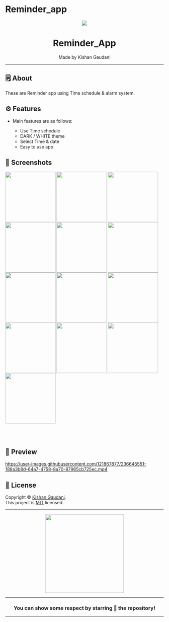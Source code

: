 # Reminder_app

<div align="center">

<img src="https://user-images.githubusercontent.com/121867877/236645347-56e6378c-c502-4c83-97a3-ff9f22d026c9.png">


# **Reminder_App**
Made by Kishan Gaudani

---

</div>



## 🗒 About

These are Reminder app using Time schedule & alarm system.

## ⚙️ Features

- Main features are as follows:

    - Use Time schedule
    - DARK / WHITE theme
    - Select Time & date
    - Easy to use app  
    
## 📲 Screenshots

<img align="left" src="https://user-images.githubusercontent.com/121867877/236645520-bb387c0b-ed71-41e4-81fe-22a30f1891d4.jpg" width="160px">
<img align="left" src="https://user-images.githubusercontent.com/121867877/236645522-e700cd25-f8d1-4654-b9cd-62b5f2423196.jpg" width="160px">
<img align="left" src="https://user-images.githubusercontent.com/121867877/236645523-79cafe12-294a-4bc6-96df-e5161cafa21a.jpg" width="160px">
<img align="left" src="https://user-images.githubusercontent.com/121867877/236645524-b1db936f-73f0-41e8-bbd9-b8358ec7ad74.jpg" width="160px">
<img align="left" src="https://user-images.githubusercontent.com/121867877/236645525-33016223-a4fb-43f3-86ec-8835e1583b32.jpg" width="160px">
<img align="left" src="https://user-images.githubusercontent.com/121867877/236645528-2025480c-4b0a-4dca-be42-e10d2af0d5e0.jpg" width="160px">
<img align="left" src="https://user-images.githubusercontent.com/121867877/236645530-ae6c8a3f-85d2-4879-8699-98fb176d12e8.jpg" width="160px">
<img align="left" src="https://user-images.githubusercontent.com/121867877/236645534-3e1dc584-d8f1-44a4-93af-435193d5b0a6.jpg" width="160px">
<img align="left" src="https://user-images.githubusercontent.com/121867877/236645540-985d7b1c-0396-46b1-a109-b11b25e6b582.jpg" width="160px">
<img align="left" src="https://user-images.githubusercontent.com/121867877/236645544-c9873854-34fa-4181-9b93-59a520116f24.jpg" width="160px">
<img align="left" src="https://user-images.githubusercontent.com/121867877/236645545-4654c3ce-1f69-467f-92e7-095ec5b5b84e.jpg" width="160px">
<img align="left" src="https://user-images.githubusercontent.com/121867877/236645546-e0259eb2-8810-4f98-9dc6-01188f401721.jpg" width="160px">
<img src="https://user-images.githubusercontent.com/121867877/236645548-4376287f-375d-4aaa-8452-925dd0aa3112.jpg" width="160px">

<br><br>

## 📲 Preview

https://user-images.githubusercontent.com/121867877/236645551-188a3b8d-64a7-4758-8a70-87965cb725ec.mp4

## 📝 License

Copyright © [Kishan Gaudani](https://github.com/KishanGaudani). <br>
This project is [MIT](LICENCE) licensed.

---
<div align="center">
<img src="https://user-images.githubusercontent.com/121867877/236645726-cc47d0c1-bc1d-4656-814f-3c3966b76cc5.png" width= "250px">
  
---
### You can show some respect by starring 🌟 the repository!
---

</div>
